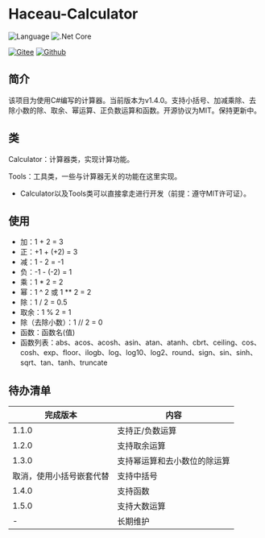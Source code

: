 Haceau-Calculator
=================
![Language](https://img.shields.io/badge/Language-C%23-blue.svg?style=flat-square) ![.Net Core](https://img.shields.io/badge/.Net&nbsp;Core-3.1-blue.svg?style=flat-square)

[![Gitee](https://img.shields.io/badge/Gitee-辰落火辉Haceau-red.svg?style=flat-square)](https://gitee.com/haceau/Haceau-Calculator)
[![Github](https://img.shields.io/badge/Github-HaceauZoac-blue.svg?style=flat-square)](https://github.com/Haceau-Zoac/Haceau-Calculator)

简介
---
该项目为使用C#编写的计算器。当前版本为v1.4.0。支持小括号、加减乘除、去除小数的除、取余、幂运算、正负数运算和函数。开源协议为MIT。保持更新中。

类
---
Calculator：计算器类，实现计算功能。

Tools：工具类，一些与计算器无关的功能在这里实现。

* Calculator以及Tools类可以直接拿走进行开发（前提：遵守MIT许可证）。

使用
---
* 加：1 + 2 = 3
* 正：+1 + (+2) = 3
* 减：1 - 2 = -1
* 负：-1 - (-2) = 1
* 乘：1 * 2 = 2
* 幂：1 ^ 2 或 1 ** 2 = 2
* 除：1 / 2 = 0.5
* 取余：1 % 2 = 1
* 除（去除小数）：1 // 2 = 0
* 函数：函数名(值)
* 函数列表：abs、acos、acosh、asin、atan、atanh、cbrt、ceiling、cos、cosh、exp、floor、ilogb、log、log10、log2、round、sign、sin、sinh、sqrt、tan、tanh、truncate

待办清单
------
|完成版本|内容|
|---|---|
|1.1.0|支持正/负数运算|
|1.2.0|支持取余运算|
|1.3.0|支持幂运算和去小数位的除运算|
|取消，使用小括号嵌套代替|支持中括号|
|1.4.0|支持函数|
|1.5.0|支持大数运算|
|-|长期维护|